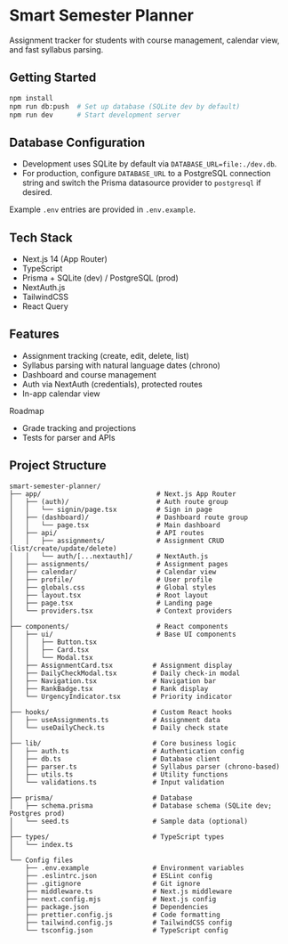 # Smart Semester Planner

Assignment tracker for students with course management, calendar view, and fast syllabus parsing.

## Getting Started

```bash
npm install
npm run db:push  # Set up database (SQLite dev by default)
npm run dev      # Start development server
```

## Database Configuration

- Development uses SQLite by default via `DATABASE_URL=file:./dev.db`.
- For production, configure `DATABASE_URL` to a PostgreSQL connection string and switch the Prisma datasource provider to `postgresql` if desired.

Example `.env` entries are provided in `.env.example`.

## Tech Stack

- Next.js 14 (App Router)
- TypeScript
- Prisma + SQLite (dev) / PostgreSQL (prod)
- NextAuth.js
- TailwindCSS
- React Query

## Features

- Assignment tracking (create, edit, delete, list)
- Syllabus parsing with natural language dates (chrono)
- Dashboard and course management
- Auth via NextAuth (credentials), protected routes
- In-app calendar view

Roadmap
- Grade tracking and projections
- Tests for parser and APIs

## Project Structure

```
smart-semester-planner/
├── app/                             # Next.js App Router
│   ├── (auth)/                      # Auth route group
│   │   └── signin/page.tsx          # Sign in page
│   ├── (dashboard)/                 # Dashboard route group
│   │   └── page.tsx                 # Main dashboard
│   ├── api/                         # API routes
│   │   ├── assignments/             # Assignment CRUD (list/create/update/delete)
│   │   └── auth/[...nextauth]/      # NextAuth.js
│   ├── assignments/                 # Assignment pages
│   ├── calendar/                    # Calendar view
│   ├── profile/                     # User profile
│   ├── globals.css                  # Global styles
│   ├── layout.tsx                   # Root layout
│   ├── page.tsx                     # Landing page
│   └── providers.tsx                # Context providers
│
├── components/                      # React components
│   ├── ui/                          # Base UI components
│   │   ├── Button.tsx
│   │   ├── Card.tsx
│   │   └── Modal.tsx
│   ├── AssignmentCard.tsx          # Assignment display
│   ├── DailyCheckModal.tsx         # Daily check-in modal
│   ├── Navigation.tsx              # Navigation bar
│   ├── RankBadge.tsx               # Rank display
│   └── UrgencyIndicator.tsx        # Priority indicator
│
├── hooks/                          # Custom React hooks
│   ├── useAssignments.ts           # Assignment data
│   └── useDailyCheck.ts            # Daily check state
│
├── lib/                            # Core business logic
│   ├── auth.ts                     # Authentication config
│   ├── db.ts                       # Database client
│   ├── parser.ts                   # Syllabus parser (chrono-based)
│   ├── utils.ts                    # Utility functions
│   └── validations.ts              # Input validation
│
├── prisma/                         # Database
│   ├── schema.prisma               # Database schema (SQLite dev; Postgres prod)
│   └── seed.ts                     # Sample data (optional)
│
├── types/                          # TypeScript types
│   └── index.ts
│
└── Config files
    ├── .env.example                # Environment variables
    ├── .eslintrc.json              # ESLint config
    ├── .gitignore                  # Git ignore
    ├── middleware.ts               # Next.js middleware
    ├── next.config.mjs             # Next.js config
    ├── package.json                # Dependencies
    ├── prettier.config.js          # Code formatting
    ├── tailwind.config.js          # TailwindCSS config
    └── tsconfig.json               # TypeScript config
```
